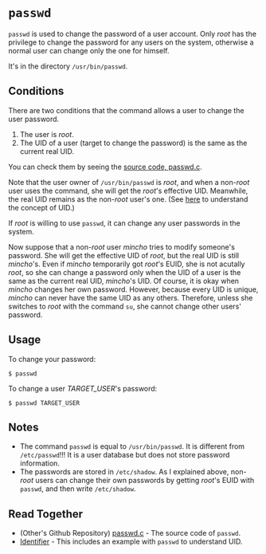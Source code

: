 # `passwd`
`passwd` is used to change the password of a user account.
Only *root* has the privilege to change the password for any users on the system,
otherwise a normal user can change only the one for himself.

It's in the directory `/usr/bin/passwd`.

## Conditions
There are two conditions that the command allows a user to change the user password.

1. The user is *root*.
2. The UID of a user (target to change the password) is the same as the current real UID.

You can check them by seeing the [source code, passwd.c](https://github.com/shadow-maint/shadow/blob/f76c31f50ed0cca018591cc2d0b43837d6224f7d/src/passwd.c#L990C2-L1004C1).

Note that the user owner of `/usr/bin/passwd` is *root*, and when a non-*root* user uses the command, she will get the *root*'s effective UID. Meanwhile, the real UID remains as the non-*root* user's one. (See [here](https://github.com/reruo321/OS-Self-Study/tree/main/_Appendix/Linux/Identifier#-euid-in-passwd) to understand the concept of UID.)

If *root* is willing to use `passwd`, it can change any user passwords in the system.

Now suppose that a non-*root* user *mincho* tries to modify someone's password. She will get the effective UID of *root*, but the real UID is still *mincho*'s. Even if *mincho* temporarily got *root*'s EUID, she is not acutally *root*, so she can change a password only when the UID of a user is the same as the current real UID, *mincho*'s UID. Of course, it is okay when *mincho* changes her own password. However, because every UID is unique, *mincho* can never have the same UID as any others. Therefore, unless she switches to *root* with the command `su`, she cannot change other users' password.

## Usage
To change your password:

    $ passwd

To change a user *TARGET_USER*'s password:

    $ passwd TARGET_USER

## Notes
* The command `passwd` is equal to `/usr/bin/passwd`. It is different from `/etc/passwd`!!! It is a user database but does not store password information.
* The passwords are stored in `/etc/shadow`. As I explained above, non-*root* users can change their own passwords by getting *root*'s EUID with `passwd`, and then write `/etc/shadow`.

## Read Together
* (Other's Github Repository) [passwd.c](https://github.com/shadow-maint/shadow/blob/master/src/passwd.c) - The source code of `passwd`.
* [Identifier](https://github.com/reruo321/OS-Self-Study/tree/main/_Appendix/Linux/Identifier#-euid-in-passwd) - This includes an example with `passwd` to understand UID.

